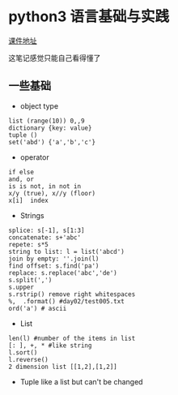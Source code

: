 # python3 语言基础与实践

[课件地址](http://222.18.10.115/class/2018-Spring/002-Python.html)

这笔记感觉只能自己看得懂了

## 一些基础
* object type
```
list (range(10)) 0,,9
dictionary {key: value}
tuple ()
set('abd') {'a','b','c'}
```

* operator
```
if else
and, or
is is not, in not in
x/y (true), x//y (floor)
x[i]  index
```

* Strings
```
splice: s[-1], s[1:3]
concatenate: s+'abc'
repete: s*5
string to list: l = list('abcd')
join by empty: ''.join(l)
find offset: s.find('pa')
replace: s.replace('abc','de')
s.split(',')
s.upper
s.rstrip() remove right whitespaces
%,  .format() #day02/test005.txt
ord('a') # ascii
```

* List
```
len(l) #number of the items in list
[: ], +, * #like string
l.sort()
l.reverse()
2 dimension list [[1,2],[1,2]]
```

* Tuple
like a list but can't be changed








